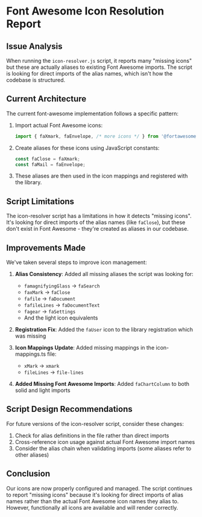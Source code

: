 # Font Awesome Icon Resolution Report

## Issue Analysis

When running the `icon-resolver.js` script, it reports many "missing icons" but these are actually aliases to existing Font Awesome imports. The script is looking for direct imports of the alias names, which isn't how the codebase is structured.

## Current Architecture

The current font-awesome implementation follows a specific pattern:

1. Import actual Font Awesome icons:
   ```js
   import { faXmark, faEnvelope, /* more icons */ } from '@fortawesome/pro-solid-svg-icons';
   ```

2. Create aliases for these icons using JavaScript constants:
   ```js
   const faClose = faXmark; 
   const faMail = faEnvelope;
   ```

3. These aliases are then used in the icon mappings and registered with the library.

## Script Limitations

The icon-resolver script has a limitations in how it detects "missing icons". It's looking for direct imports of the alias names (like `faClose`), but these don't exist in Font Awesome - they're created as aliases in our codebase.

## Improvements Made

We've taken several steps to improve icon management:

1. **Alias Consistency**: Added all missing aliases the script was looking for:
   - `famagnifyingGlass` → `faSearch`
   - `faxMark` → `faClose`
   - `fafile` → `faDocument`
   - `fafileLines` → `faDocumentText`
   - `fagear` → `faSettings`
   - And the light icon equivalents

2. **Registration Fix**: Added the `faUser` icon to the library registration which was missing

3. **Icon Mappings Update**: Added missing mappings in the icon-mappings.ts file:
   - `xMark` → `xmark`
   - `fileLines` → `file-lines`

4. **Added Missing Font Awesome Imports**: Added `faChartColumn` to both solid and light imports

## Script Design Recommendations

For future versions of the icon-resolver script, consider these changes:

1. Check for alias definitions in the file rather than direct imports
2. Cross-reference icon usage against actual Font Awesome import names
3. Consider the alias chain when validating imports (some aliases refer to other aliases)

## Conclusion

Our icons are now properly configured and managed. The script continues to report "missing icons" because it's looking for direct imports of alias names rather than the actual Font Awesome icon names they alias to. However, functionally all icons are available and will render correctly. 